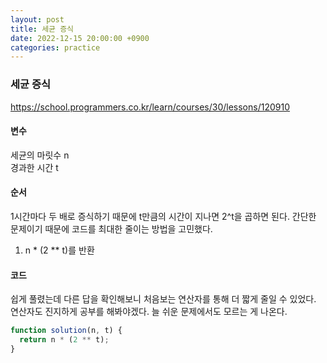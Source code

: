 ```yaml
---
layout: post
title: 세균 증식
date: 2022-12-15 20:00:00 +0900
categories: practice
---
```

### 세균 증식    
https://school.programmers.co.kr/learn/courses/30/lessons/120910    
    
#### 변수    
세균의 마릿수 n    
경과한 시간 t    
    
#### 순서    
1시간마다 두 배로 증식하기 때문에 t만큼의 시간이 지나면 2^t을 곱하면 된다. 간단한 문제이기 때문에 코드를 최대한 줄이는 방법을 고민했다.    
1. n * (2 ** t)를 반환    
    
#### 코드    
쉽게 풀렸는데 다른 답을 확인해보니 처음보는 연산자를 통해 더 짧게 줄일 수 있었다. 연산자도 진지하게 공부를 해봐야겠다. 늘 쉬운 문제에서도 모르는 게 나온다.    
```JavaScript
function solution(n, t) {
  return n * (2 ** t);
}
```